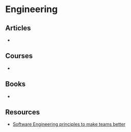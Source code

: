 # Engineering

## Articles

-

## Courses

-

## Books

-

## Resources

- [Software Engineering principles to make teams better](https://principles.dev/)
